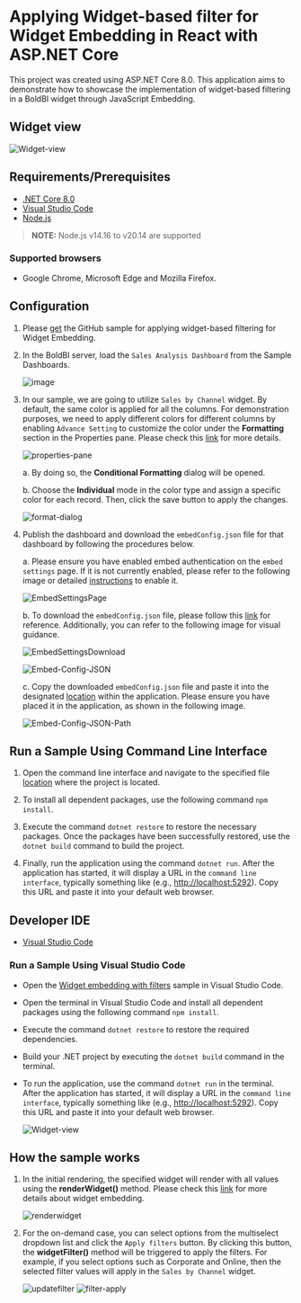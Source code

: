 # Applying Widget-based filter for Widget Embedding in React with ASP.NET Core

This project was created using ASP.NET Core 8.0. This application aims to demonstrate how to showcase the implementation of widget-based filtering in a BoldBI widget through JavaScript Embedding.

## Widget view

   ![Widget-view](https://github.com/boldbi/samples/assets/129487075/857fd291-9498-4155-a9cc-f040c7c9be53)

## Requirements/Prerequisites

* [.NET Core 8.0](https://dotnet.microsoft.com/en-us/download/dotnet)
* [Visual Studio Code](https://code.visualstudio.com/download)
* [Node.js](https://nodejs.org/en/)

> **NOTE:** Node.js v14.16 to v20.14 are supported

### Supported browsers
  
* Google Chrome, Microsoft Edge and Mozilla Firefox.

## Configuration

1. Please [get](https://github.com/boldbi/samples/tree/master/Scenario%20Based%20Samples/Widget%20embedding%20with%20filters) the GitHub sample for applying widget-based filtering for Widget Embedding.

2. In the BoldBI server, load the `Sales Analysis Dashboard` from the Sample Dashboards.

   ![image](https://github.com/boldbi/samples/assets/129487075/b7b0c2d8-8d51-444d-811a-feccf44659bc)

3. In our sample, we are going to utilize `Sales by Channel` widget. By default, the same color is applied for all the columns. For demonstration purposes, we need to apply different colors for different columns by enabling `Advance Setting` to customize the color under the **Formatting** section in the Properties pane. Please check this [link](https://help.boldbi.com/visualizing-data/visualization-widgets/column-chart/#formatting?utm_source=github&utm_medium=backlinks) for more details.

   ![properties-pane](https://github.com/boldbi/samples/assets/129487075/37f6625e-efa3-42c8-939f-e34d9c8f7c2e)

    a. By doing so, the **Conditional Formatting** dialog will be opened.

    b. Choose the **Individual** mode in the color type and assign a specific color for each record. Then, click the save button to apply the changes.

      ![format-dialog](https://github.com/boldbi/samples/assets/129487075/87f32737-1abf-449d-9bea-f4d6857db9af)

4. Publish the dashboard and download the `embedConfig.json` file for that dashboard by following the procedures below.

    a. Please ensure you have enabled embed authentication on the `embed settings` page. If it is not currently enabled, please refer to the following image or detailed [instructions](https://help.boldbi.com/site-administration/embed-settings/#get-embed-secret-code?utm_source=github&utm_medium=backlinks) to enable it.

    ![EmbedSettingsPage](https://github.com/boldbi/samples/assets/92368448/972a932c-94b1-450a-96db-79dc496751f3)

    b. To download the `embedConfig.json` file, please follow this [link](https://help.boldbi.com/site-administration/embed-settings/#get-embed-configuration-file?utm_source=github&utm_medium=backlinks) for reference. Additionally, you can refer to the following image for visual guidance.

    ![EmbedSettingsDownload](https://github.com/boldbi/samples/assets/92368448/cc4d65e1-392f-436c-ad27-6e2b636fc6b6)

    ![Embed-Config-JSON](https://github.com/boldbi/samples/assets/92368448/53c1eddb-1d55-47d7-8e12-502ad6d74dd9)

    c. Copy the downloaded `embedConfig.json` file and paste it into the designated [location](https://github.com/boldbi/samples/tree/master/Scenario%20Based%20Samples/Widget%20embedding%20with%20filters) within the application. Please ensure you have placed it in the application, as shown in the following image.

    ![Embed-Config-JSON-Path](https://github.com/boldbi/samples/assets/129487075/e3faaef9-801f-47c6-97ab-9c2f39c60e09)

## Run a Sample Using Command Line Interface

1. Open the command line interface and navigate to the specified file [location](https://github.com/boldbi/samples/tree/master/Scenario%20Based%20Samples/Widget%20embedding%20with%20filters) where the project is located.

2. To install all dependent packages, use the following command `npm install`.

3. Execute the command `dotnet restore` to restore the necessary packages. Once the packages have been successfully restored, use the `dotnet build` command to build the project.
  
4. Finally, run the application using the command `dotnet run`. After the application has started, it will display a URL in the `command line interface`, typically something like (e.g., <http://localhost:5292>). Copy this URL and paste it into your default web browser.

## Developer IDE

* [Visual Studio Code](https://code.visualstudio.com/download)

### Run a Sample Using Visual Studio Code

* Open the [Widget embedding with filters](https://github.com/boldbi/samples/tree/master/Scenario%20Based%20Samples/Widget%20embedding%20with%20filters) sample in Visual Studio Code.

* Open the terminal in Visual Studio Code and install all dependent packages using the following command `npm install`.

* Execute the command `dotnet restore` to restore the required dependencies.

* Build your .NET project by executing the `dotnet build` command in the terminal.

* To run the application, use the command `dotnet run` in the terminal. After the application has started, it will display a URL in the `command line interface`, typically something like (e.g., <http://localhost:5292>). Copy this URL and paste it into your default web browser.

  ![Widget-view](https://github.com/boldbi/samples/assets/129487075/857fd291-9498-4155-a9cc-f040c7c9be53)
  
## How the sample works

1. In the initial rendering, the specified widget will render with all values using the **renderWidget()** method. Please check this [link](https://help.boldbi.com/embedding-options/embedding-sdk/embedding-a-widget/?utm_source=github&utm_medium=backlinks) for more details about widget embedding.

   ![renderwidget](https://github.com/boldbi/samples/assets/129487075/c8f5b7ef-e1fe-43d2-ba7f-56d79d68cd57)

2. For the on-demand case, you can select options from the multiselect dropdown list and click the `Apply filters` button. By clicking this button, the **widgetFilter()** method will be triggered to apply the filters. For example, if you select options such as Corporate and Online, then the selected filter values will apply in the `Sales by Channel` widget.

   ![updatefilter](https://github.com/boldbi/samples/assets/129487075/ce04cc33-1f2a-4242-9140-8a78225a8a76)
   ![filter-apply](https://github.com/boldbi/samples/assets/129487075/938a0ab1-49e9-490b-ad77-3e0dd717df1e)
